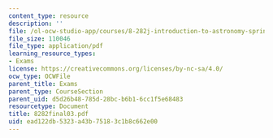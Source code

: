 ```yaml
---
content_type: resource
description: ''
file: /ol-ocw-studio-app/courses/8-282j-introduction-to-astronomy-spring-2006/ead122db5323a43b75183c1b8c662e00_8282final03.pdf
file_size: 110046
file_type: application/pdf
learning_resource_types:
- Exams
license: https://creativecommons.org/licenses/by-nc-sa/4.0/
ocw_type: OCWFile
parent_title: Exams
parent_type: CourseSection
parent_uid: d5d26b48-785d-28bc-b6b1-6cc1f5e68483
resourcetype: Document
title: 8282final03.pdf
uid: ead122db-5323-a43b-7518-3c1b8c662e00
---
```

